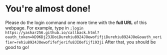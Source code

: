 # You're almost done!
Please do the login command one more time with the **full URL** of this webpage. For example, type in `;login https://yashar256.github.io/callback.html?oauth_token=kD9KDj23JDoiDurehiu8924JOewofifjiDurehiu8924JOe&oauth_verifier=rehiu8924JOewofifefjerifu8JIOefijfi93ji`
After that, you should be good to go!
